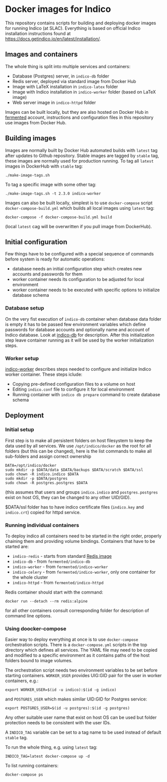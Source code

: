 # Docker images for Indico

This repository contains scripts for building and deploying docker images for
running Indico (at SLAC). Everything is based on official Indico installation
instructions found at https://docs.getindico.io/en/latest/installation/.

## Images and containers

The whole thing is split into multiple services and containers:
- Database (Postgres) server, in `indico-db` folder
- Redis server, deployed via standard image from Docker Hub
- Image with LaTeX installation in `indico-latex` folder
- Image with Indico installation in `indico-worker` folder (based on LaTeX image)
- Web server image in `indico-httpd` folder

Images can be built locally, but they are also hosted on Docker Hub in
[fermented](https://hub.docker.com/u/fermented/) account, instructions
and configuration files in this repository use images from Docker Hub.

## Building images

Images are normally built by Docker Hub automated builds with `latest` tag
after updates to Github repository. Stable images are tagged by `stable` tag,
these images are normally used for production running. To tag all `latest`
images in DockerHub with `stable` tag:

    ./make-image-tags.sh

To tag a specific image with some other tag:

    ./make-image-tags.sh -t 2.3.0 indico-worker

Images can also be built locally, simplest is to use `docker-compose` script
`docker-compose-build.yml` which builds all local images using `latest` tag:

    docker-compose -f docker-compose-build.yml build

(local `latest` cag will be overwritten if you pull image from DockerHub).

## Initial configuration

Few things have to be configured with a special sequence of commands before
system is ready for automatic operations:
- database needs an initial configuration step which creates new accounts and
  passwords for them
- worker container needs its configuration to be adjusted for local
  environment
- worker container needs to be executed with specific options to initialize
  database schema

### Database setup

On the very fist execution of `indico-db` container when database data folder
is empty it has to be passed few environment variables which define passwords
for database accounts and optionally name and account of Indico database. Look
at [indico-db](indico-db/README.md "indico-db README") for description. After
this initialization step leave container running as it will be used by the
worker initialization steps.

### Worker setup

[indico-worker](indico-worker/README.md "indico-worker README") describes
steps needed to configure and initialize Indico worker container. These steps
iclude:
- Copying pre-defined configuration files to a volume on host
- Editing `indico.conf` file to configure it for local environment
- Running container with `indico db prepare` command to create database schema

## Deployment

### Initial setup

First step is to make all persistent folders on host filesystem to keep the
data used by all services. We use `/opt/indico/docker` as the root for all
folders (but this can be changed), here is the list commands to make all
sub-folders and assign correct ownership

    DATA=/opt/indico/docker
    sudo mkdir -p $DATA/data $DATA/backups $DATA/scratch $DATA/ssl
    sudo chown -R indico.indico $DATA
    sudo mkdir -p $DATA/postgres
    sudo chown -R postgres.postgres $DATA

(this assumes that users and groups `indico.indico` and `postgres.postgres`
exist on host OS, they can be changed to any other UID/GID).

$DATA/ssl folder has to have indico certificate files (`indico.key` and
`indico.crt`) copied for httpd service.

### Running individual containers

To deploy indico all containers need to be started in the right order,
properly chaining them and providing volume bindings. Containers that have to
be started are:
- `indico-redis` - starts from standard [Redis image](https://hub.docker.com/_/redis)
- `indico-db` - from `fermented/indico-db`
- `indico-worker` - from `fermented/indico-worker`
- `indico-celery` - from `fermented/indico-worker`, only one container for the
  whole cluster
- `indico-httpd` - from `fermented/indico-httpd`

Redis container should start with the command:

    docker run --detach --rm redis:alpine

for all other containers consult corresponding folder for description of command
line options.

### Using doocker-compose

Easier way to deploy everything at once is to use `docker-compose`
orchestration scripts. There is a `docker-compose.yml` scripts in the top
directory which defines all services. The YAML file may need to be copied and
modified to a specific environment as it contains paths of the host folders
bound to image volumes.

The orchestration script needs two environment variables to be set before
starting containers. `WORKER_USER` provides UIG:GID pair for the user in
worker containers, e.g.:

    export WORKER_USER=$(id -u indico):$(id -g indico)

and `POSTGRES_USER` which makes similar UID:GID for Postgres service:

    export POSTGRES_USER=$(id -u postgres):$(id -g postgres)

Any other suitable user name that exist on host OS can be used but folder
protection needs to be consistent with the user IDs.

A `INDICO_TAG` variable can be set to a tag name to be used instead of default
`stable` tag.

To run the whole thing, e.g. using `latest` tag:

    INDICO_TAG=latest docker-compose up -d

To list running containers:

    docker-compose ps


